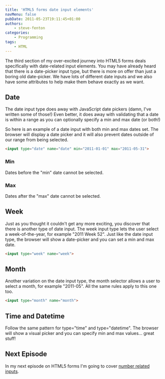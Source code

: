 ```yaml
---
title: 'HTML5 forms date input elements'
navMenu: false
pubDate: 2011-05-23T19:11:45+01:00
authors:
    - steve-fenton
categories:
    - Programming
tags:
    - HTML
---
```


The third section of my over-excited journey into HTML5 forms deals specifically with date-related input elements. You may have already heard that there is a date-picker input type, but there is more on offer than just a boring old date-picker. We have lots of different date inputs and we also have some attributes to help make them behave exactly as we want.

## Date

The date input type does away with JavaScript date pickers (damn, I've written some of those!) Even better, it does away with validating that a date is within a range as you can optionally specify a min and max date (or both!)

So here is an example of a date input with both min and max dates set. The browser will display a date picker and it will also prevent dates outside of our range from being selected.

```html
<input type="date" name="date" min="2011-01-01" max="2011-05-31">
```

### Min

Dates before the "min" date cannot be selected.

### Max

Dates after the "max" date cannot be selected.

## Week

Just as you thought it couldn't get any more exciting, you discover that there is another type of date input. The week input type lets the user select a week-of-the-year, for example "2011 Week 52". Just like the date input type, the browser will show a date-picker and you can set a min and max date.

```html
<input type="week" name="week">
```

## Month

Another variation on the date input type, the month selector allows a user to select a month, for example "2011-05". All the same rules apply to this one too.

```html
<input type="month" name="month">
```

## Time and Datetime

Follow the same pattern for type="time" and type="datetime". The browser will show a visual picker and you can specify min and max values… great stuff!

## Next Episode

In my next episode on HTML5 forms I'm going to cover [number related inputs](/blog/2011/05/html-5-forms-number-input-elements/).
